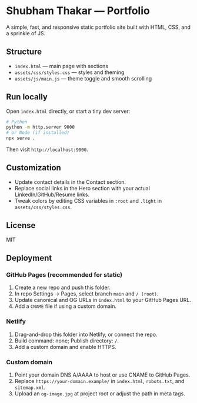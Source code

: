 # Shubham Thakar — Portfolio

A simple, fast, and responsive static portfolio site built with HTML, CSS, and a sprinkle of JS.

## Structure

- `index.html` — main page with sections
- `assets/css/styles.css` — styles and theming
- `assets/js/main.js` — theme toggle and smooth scrolling

## Run locally

Open `index.html` directly, or start a tiny dev server:

```bash
# Python
python -m http.server 9000
# or Node (if installed)
npx serve .
```

Then visit `http://localhost:9000`.

## Customization

- Update contact details in the Contact section.
- Replace social links in the Hero section with your actual LinkedIn/GitHub/Resume links.
- Tweak colors by editing CSS variables in `:root` and `.light` in `assets/css/styles.css`.

## License

MIT

## Deployment

### GitHub Pages (recommended for static)
1. Create a new repo and push this folder.
2. In repo Settings → Pages, select branch `main` and `/ (root)`.
3. Update canonical and OG URLs in `index.html` to your GitHub Pages URL.
4. Add a `CNAME` file if using a custom domain.

### Netlify
1. Drag-and-drop this folder into Netlify, or connect the repo.
2. Build command: none; Publish directory: `/`.
3. Add a custom domain and enable HTTPS.

### Custom domain
1. Point your domain DNS A/AAAA to host or use CNAME to GitHub Pages.
2. Replace `https://your-domain.example/` in `index.html`, `robots.txt`, and `sitemap.xml`.
3. Upload an `og-image.jpg` at project root or adjust the path in meta tags.


